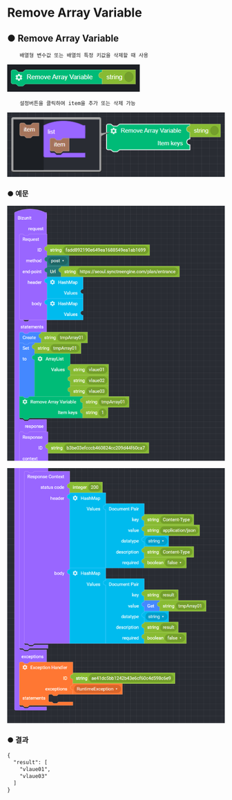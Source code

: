 # Remove Array Variable

## ● **Remove Array Variable**

        배열형 변수값 또는 배열의 특정 키값을 삭제할 때 사용

![](../../.gitbook/assets/image%20%28216%29.png)

        설정버튼을 클릭하여 item을 추가 또는 삭제 가능

![](../../.gitbook/assets/image%20%28106%29.png)

### ● 예문

![](../../.gitbook/assets/image%20%2848%29.png)

![](../../.gitbook/assets/image%20%28168%29.png)

### ● 결과

```text
{
  "result": [
    "vlaue01",
    "vlaue03"
  ]
}
```

